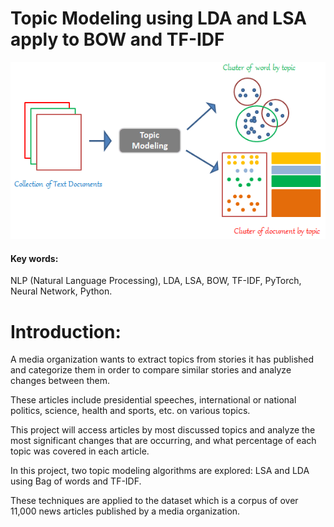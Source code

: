 # Topic Modeling using LDA and LSA apply to BOW and TF-IDF

<img src = 'https://github.com/khasaad/Topic_Modeling/blob/main/Data/Topic_modeling.png'>

#### Key words: 

NLP (Natural Language Processing), LDA, LSA, BOW, TF-IDF, PyTorch, Neural Network, Python.

# Introduction:

A media organization wants to extract topics from stories it has published and categorize them in order to compare similar stories and analyze changes between them.

These articles include presidential speeches, international or national politics, science, health and sports, etc. on various topics.

This project will access articles by most discussed topics and analyze the most significant changes that are occurring, and what percentage of each topic was covered in each article.

In this project, two topic modeling algorithms are explored: LSA and LDA using Bag of words and TF-IDF.

These techniques are applied to the dataset which is a corpus of over 11,000 news articles published by a media organization.
